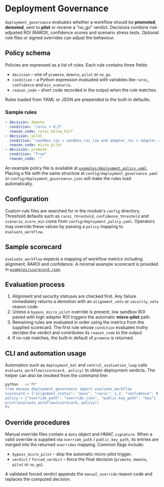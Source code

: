 # Deployment Governance

`deployment_governance` evaluates whether a workflow should be **promoted**, **demoted**, sent to **pilot** or receive a "no_go" verdict. Decisions combine risk-adjusted ROI (RAROI), confidence scores and scenario stress tests. Optional rule files or signed overrides can adjust the behaviour.

## Policy schema

Policies are expressed as a list of rules. Each rule contains three fields:

- `decision` – one of `promote`, `demote`, `pilot` or `no_go`.
- `condition` – a Python expression evaluated with variables like `raroi`, `confidence` and `min_scenario`.
- `reason_code` – short code recorded in the output when the rule matches.

Rules loaded from YAML or JSON are prepended to the built-in defaults.

### Sample rules

```yaml
- decision: demote
  condition: "raroi < 0.5"
  reason_code: raroi_below_half
- decision: pilot
  condition: "sandbox_roi < sandbox_roi_low and adapter_roi > adapter_roi_high"
  reason_code: micro_pilot
- decision: promote
  condition: "True"
  reason_code: ""
```

An example policy file is available at
[`examples/deployment_policy.yaml`](examples/deployment_policy.yaml). Placing a
file with the same structure at `config/deployment_governance.yaml` or
`config/deployment_governance.json` will make the rules load automatically.

## Configuration

Custom rule files are searched for in the module's `config` directory. Threshold
defaults such as `raroi_threshold`, `confidence_threshold` and
`scenario_score_min` come from `config/deployment_policy.yaml`. Operators may
override these values by passing a `policy` mapping to `evaluate_workflow`.

## Sample scorecard

`evaluate_workflow` expects a mapping of workflow metrics including alignment,
RAROI and confidence. A minimal example scorecard is provided in
[`examples/scorecard.json`](examples/scorecard.json).

## Evaluation process

1. Alignment and security statuses are checked first. Any failure immediately
   returns a demotion with an `alignment_veto` or `security_veto` reason code.
2. Unless a `bypass_micro_pilot` override is present, low sandbox ROI paired
   with high adapter ROI triggers the automatic **micro‑pilot** path.
3. Remaining rules are evaluated in order using the metrics from the supplied
   scorecard. The first rule whose `condition` evaluates truthy decides the
   verdict and contributes its `reason_code` to the output.
4. If no rule matches, the built‑in default of ``promote`` is returned.

## CLI and automation usage

Automation such as `deployment_bot` and `central_evaluation_loop` calls
`evaluate_workflow(scorecard, policy)` to obtain deployment verdicts. The helper
can also be invoked from the command line:

```bash
python - <<'PY'
from menace.deployment_governance import evaluate_workflow
scorecard = {"alignment_status": "pass", "raroi": 1.2, "confidence": 0.8}
policy = {"override_path": "override.json", "public_key_path": "key"}
print(evaluate_workflow(scorecard, policy))
PY
```

## Override procedures

Manual override files contain a `data` object and HMAC `signature`. When a
valid override is supplied via `override_path` / `public_key_path`, its entries
are merged into the returned `overrides` mapping. Common flags include:

- `bypass_micro_pilot` – skip the automatic micro-pilot trigger.
- `verdict` / `forced_verdict` – force the final decision (`promote`, `demote`,
  `pilot` or `no_go`).

A validated forced verdict appends the `manual_override` reason code and
replaces the computed decision.
